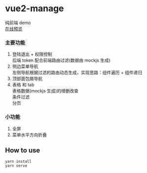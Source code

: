 # vue2-manage

纯前端 demo  
[在线预览](https://hjy0810.github.io/vue2-manage/)

### 主要功能

1. 登陆退出 + 权限控制  
   后端 token 配合前端路由过滤(数据由 mockjs 生成)  
2. 侧边菜单导航  
   左侧导航根据过滤的路由动态生成，实现思路：组件遍历 + 组件递归   
3. 顶部面包屑导航  
4. 表格 和 tab  
   表格数据(mockjs 生成)的增删改查  
   条件过滤  
   分页   

### 小功能

1. 全屏
2. 菜单水平方向折叠

## How to use

```
yarn install
yarn serve
```
